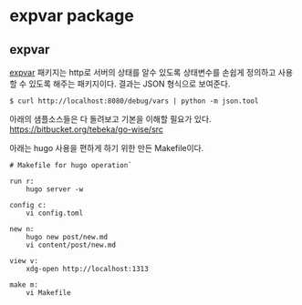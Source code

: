 # expvar package

expvar
-
[expvar](http://golang.org/pkg/expvar/) 패키지는 http로 서버의 상태를 알수 있도록 
상태변수를 손쉽게 정의하고 사용할 수 있도록 해주는 패키지이다.
결과는 JSON 형식으로 보여준다.

```
$ curl http://localhost:8080/debug/vars | python -m json.tool
```

아래의 샘플소스들은 다 돌려보고 기본을 이해할 필요가 있다.
https://bitbucket.org/tebeka/go-wise/src


아래는 hugo 사용을 편하게 하기 위한 만든 Makefile이다.
```
# Makefile for hugo operation`

run r:
	hugo server -w

config c:
	vi config.toml

new n:
	hugo new post/new.md
	vi content/post/new.md

view v:
	xdg-open http://localhost:1313

make m:
	vi Makefile
```


